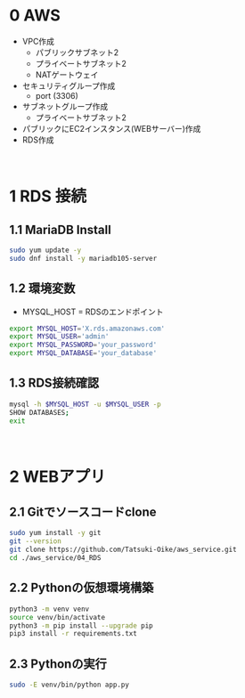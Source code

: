 # 0 AWS

* VPC作成
  * パブリックサブネット2
  * プライベートサブネット2
  * NATゲートウェイ
* セキュリティグループ作成
  * port (3306)
* サブネットグループ作成
  * プライベートサブネット2
* パブリックにEC2インスタンス(WEBサーバー)作成
* RDS作成

<br>

# 1 RDS 接続

## 1.1 MariaDB Install

```sh
sudo yum update -y
sudo dnf install -y mariadb105-server
```

##  1.2 環境変数

* MYSQL_HOST = RDSのエンドポイント

```sh
export MYSQL_HOST='X.rds.amazonaws.com'
export MYSQL_USER='admin'
export MYSQL_PASSWORD='your_password'
export MYSQL_DATABASE='your_database'
```

## 1.3 RDS接続確認

```sh
mysql -h $MYSQL_HOST -u $MYSQL_USER -p
SHOW DATABASES;
exit
```

<br>

# 2 WEBアプリ

## 2.1 Gitでソースコードclone

```sh
sudo yum install -y git
git --version
git clone https://github.com/Tatsuki-Oike/aws_service.git
cd ./aws_service/04_RDS
```

## 2.2 Pythonの仮想環境構築

```sh
python3 -m venv venv
source venv/bin/activate
python3 -m pip install --upgrade pip
pip3 install -r requirements.txt
```

## 2.3 Pythonの実行

```sh
sudo -E venv/bin/python app.py
```
